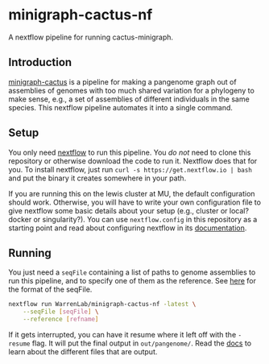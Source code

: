 # minigraph-cactus-nf

A nextflow pipeline for running cactus-minigraph.

## Introduction

[minigraph-cactus][mgc] is a pipeline for making a pangenome graph out of
assemblies of genomes with too much shared variation for a phylogeny to make
sense, e.g., a set of assemblies of different individuals in the same species.
This nextflow pipeline automates it into a single command.

## Setup

You only need [nextflow][nf] to run this pipeline. You *do not* need to
clone this repository or otherwise download the code to run it. Nextflow does
that for you. To install nextflow, just run
`curl -s https://get.nextflow.io | bash` and put the binary it creates
somewhere in your path.

If you are running this on the lewis cluster at MU, the default configuration
should work. Otherwise, you will have to write your own configuration file to
give nextflow some basic details about your setup (e.g., cluster or local?
docker or singularity?). You can use `nextflow.config` in this repository as a
starting point and read about configuring nextflow in its
[documentation][nf-config].

## Running

You just need a `seqFile` containing a list of paths to genome assemblies to
run this pipeline, and to specify one of them as the reference. See
[here][seqfile] for the format of the seqFile.

```bash
nextflow run WarrenLab/minigraph-cactus-nf -latest \
    --seqFile [seqFile] \
    --reference [refname]
```

If it gets interrupted, you can have it resume where it left off with the
`-resume` flag. It will put the final output in `out/pangenome/`. Read the
[docs][mgc] to learn about the different files that are output.

[mgc]: <https://github.com/ComparativeGenomicsToolkit/cactus/blob/master/doc/pangenome.md>
[nf]: <https://www.nextflow.io/>
[nf-config]: <https://www.nextflow.io/docs/latest/config.html>
[seqfile]: <https://github.com/ComparativeGenomicsToolkit/cactus/blob/master/doc/pangenome.md#interface>
